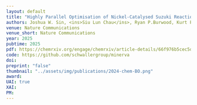 ```yaml
---
layout: default
title: "Highly Parallel Optimisation of Nickel-Catalysed Suzuki Reactions through Automation and Machine Intelligence"
authors: Joshua W. Sin, <ins>Siu Lun Chau</ins>, Ryan P.Burwood, Kurt Püntener, Raphael Bigler, Philippe Schwaller 
venue: Nature Communications
venue_short: Nature Communications
year: 2025
pubtime: 2025
pdf: https://chemrxiv.org/engage/chemrxiv/article-details/66f976b5cec5d6c142981e4e
code: https://github.com/schwallergroup/minerva
doi:
preprint: "false"
thumbnail: "../assets/img/publications/2024-chem-BO.png"
award:
UAI: true
XAI:
PM:
---
```

